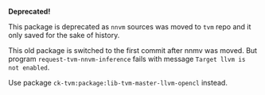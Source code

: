 **Deprecated!**

This package is deprecated as `nnvm` sources was moved to `tvm` repo and it only saved for the sake of history.

This old package is switched to the first commit after nnmv was moved. But program `request-tvm-nnvm-inference` fails with message `Target llvm is not enabled`.

Use package `ck-tvm:package:lib-tvm-master-llvm-opencl` instead.
